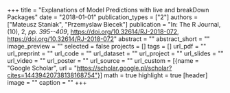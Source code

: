 +++
title = "Explanations of Model Predictions with live and breakDown Packages"
date = "2018-01-01"
publication_types = ["2"]
authors = ["Mateusz Staniak", "Przemyslaw Biecek"]
publication = "In: The R Journal, (10), 2, _pp. 395--409_, https://doi.org/10.32614/RJ-2018-072, https://doi.org/10.32614/RJ-2018-072"
abstract = ""
abstract_short = ""
image_preview = ""
selected = false
projects = []
tags = []
url_pdf = ""
url_preprint = ""
url_code = ""
url_dataset = ""
url_project = ""
url_slides = ""
url_video = ""
url_poster = ""
url_source = ""
url_custom = [{name = "Google Scholar", url = "https://scholar.google.pl/scholar?cites=14439420738138168754"}]
math = true
highlight = true
[header]
image = ""
caption = ""
+++
